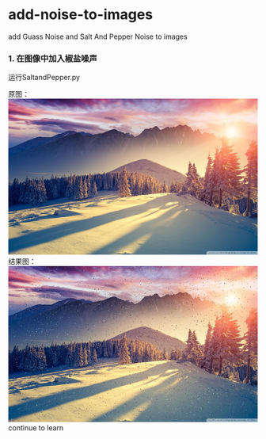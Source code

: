 # add-noise-to-images
add Guass Noise and Salt And Pepper Noise to images

### 1. 在图像中加入椒盐噪声

运行SaltandPepper.py<br>

原图：<br>
![](https://github.com/cassie1728/add-noise-to-images/raw/master/org_image/fengjing.jpg)
<br>
结果图：<br>
![](https://github.com/cassie1728/add-noise-to-images/raw/master/SaltandPepper/salt_pepper.jpg)
<br>
continue to learn

